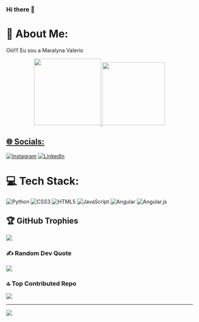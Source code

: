 ### Hi there 👋

# 💫 About Me:
Oiii!!! Eu sou a Maralyna Valerio

<div align="center">
  <a href="[![Anurag's GitHub stats](https://github-readme-stats-sigma-five.vercel.app/api/top-langs/?username=maralyna)](https://github.com/anuraghazra/github-readme-stats)">
  <img height="180em" src="https://github-readme-stats.vercel.app/api?username=maralyna&show_icons=true&theme=dracula&include_all_commits=true&count_private=true"/>
  <img height="170em" src="https://github-readme-stats.vercel.app/api/top-langs/?username=maralyna&layout=compact&langs_count=7&theme=dracula"/>
</div>

  ## 🌐 Socials:
[![Instagram](https://img.shields.io/badge/Instagram-%23E4405F.svg?logo=Instagram&logoColor=white)](https://instagram.com/maracastellamary) [![LinkedIn](https://img.shields.io/badge/LinkedIn-%230077B5.svg?logo=linkedin&logoColor=white)](https://linkedin.com/in/maralynaValerio) 

# 💻 Tech Stack:
![Python](https://img.shields.io/badge/python-3670A0?style=for-the-badge&logo=python&logoColor=ffdd54) ![CSS3](https://img.shields.io/badge/css3-%231572B6.svg?style=for-the-badge&logo=css3&logoColor=white) ![HTML5](https://img.shields.io/badge/html5-%23E34F26.svg?style=for-the-badge&logo=html5&logoColor=white) ![JavaScript](https://img.shields.io/badge/javascript-%23323330.svg?style=for-the-badge&logo=javascript&logoColor=%23F7DF1E) ![Angular](https://img.shields.io/badge/angular-%23DD0031.svg?style=for-the-badge&logo=angular&logoColor=white) ![Angular.js](https://img.shields.io/badge/angular.js-%23E23237.svg?style=for-the-badge&logo=angularjs&logoColor=white)
## 🏆 GitHub Trophies
![](https://github-profile-trophy.vercel.app/?username=maralyna&theme=radical&no-frame=false&no-bg=true&margin-w=4)

### ✍️ Random Dev Quote
![](https://quotes-github-readme.vercel.app/api?type=horizontal&theme=radical)

### 🔝 Top Contributed Repo
![](https://github-contributor-stats.vercel.app/api?username=maralyna&limit=5&theme=dark&combine_all_yearly_contributions=true)

---
[![](https://visitcount.itsvg.in/api?id=maralyna&icon=0&color=0)](https://visitcount.itsvg.in)

<!-- Proudly created with GPRM ( https://gprm.itsvg.in 
